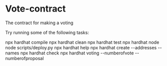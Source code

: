 # Vote-contract

The contract for making a voting


Try running some of the following tasks:



npx hardhat compile
npx hardhat clean
npx hardhat test
npx hardhat node
node scripts/deploy.py
npx hardhat help
npx hardhat create --addresses --names
npx hardhat check
npx hardhat voting --numberofvote --numberofproposal
```
